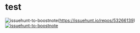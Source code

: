 # test

![issuehunt-to-boostnote](https://issuehunt.io/static/embed/issuehunt-button-v1.svg)(https://issuehunt.io/repos/53266139)
[![issuehunt-to-boostnote](https://issuehunt.io/static/embed/issuehunt-button-v1.svg)](https://issuehunt.io/repos/53266139)
